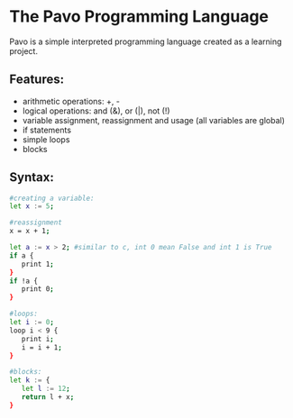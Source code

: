 # The Pavo Programming Language

Pavo is a simple interpreted programming language created as a learning project. 

## Features:
- arithmetic operations: +, -
- logical operations: and (&), or (|), not (!)
- variable assignment, reassignment and usage (all variables are global)
- if statements
- simple loops
- blocks

## Syntax:
```bash
#creating a variable:
let x := 5;

#reassignment
x = x + 1;

let a := x > 2; #similar to c, int 0 mean False and int 1 is True
if a {
   print 1;
}
if !a {
   print 0;
}

#loops:
let i := 0;
loop i < 9 {
   print i;
   i = i + 1;
}

#blocks:
let k := {
   let l := 12;
   return l + x;
}
```
